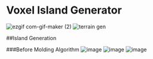 # Voxel Island Generator



![ezgif com-gif-maker (2)](https://user-images.githubusercontent.com/46851343/160200402-6f14b76f-d144-4332-8ff5-7ea2e216a99c.gif)
![terrain gen](https://user-images.githubusercontent.com/46851343/160683619-b4a43a41-a74e-4ead-a003-354f5694208a.gif)

##Island Generation 

###Before Molding Algorithm
![image](https://user-images.githubusercontent.com/46851343/161449659-e91bc8df-f9bf-44a8-9a06-9de7778e1689.png)
![image](https://user-images.githubusercontent.com/46851343/161449722-92063969-d3bc-4623-858a-cca512d4ca23.png)
![image](https://user-images.githubusercontent.com/46851343/161449754-fe27c399-a89a-429b-bbd6-00e499ac0d21.png)

